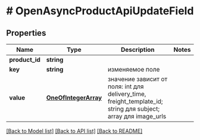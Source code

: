 # # OpenAsyncProductApiUpdateField

## Properties

Name | Type | Description | Notes
------------ | ------------- | ------------- | -------------
**product_id** | **string** |  |
**key** | **string** | изменяемое поле |
**value** | [**OneOfIntegerArray**](OneOfIntegerArray.md) | значение зависит от поля: int для delivery_time, freight_template_id; string для subject; array для image_urls |

[[Back to Model list]](../../README.md#models) [[Back to API list]](../../README.md#endpoints) [[Back to README]](../../README.md)
